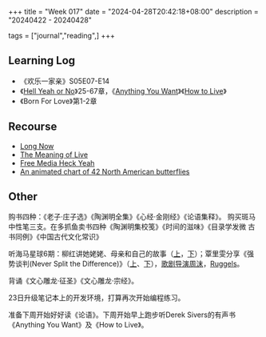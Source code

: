 +++
title = "Week 017"
date = "2024-04-28T20:42:18+08:00"
description = "20240422 - 20240428"

tags = ["journal","reading",]
+++

## Learning Log

* 《欢乐一家亲》S05E07-E14
* 《[Hell Yeah or No](https://sive.rs/n)》25-67章，《[Anything You Want](https://sive.rs/a)》《[How to Live](https://sive.rs/h)》
* 《Born For Love》第1-2章

## Recourse

* [Long Now](https://longnow.org/)
* [The Meaning of Live](https://sive.rs/ml)
* [Free Media Heck Yeah](https://fmhy.net)
* [An animated chart of 42 North American butterflies](https://tabletopwhale.com/2014/08/27/42-butterflies-of-north-america.html)

## Other

购书四种：《老子·庄子选》《陶渊明全集》《心经·金刚经》《论语集释》。
购买斑马中性笔三支。在多抓鱼卖书四种《陶渊明集校笺》《时间的滋味》《目录学发微 古书同例》《中国古代文化常识》

听海马星球6期：柳红讲她姥姥、母亲和自己的故事（[上](https://seahorseplanet.net/podcast/%e8%b7%a8%e8%b6%8a%e4%b8%96%e7%ba%aa%e7%9a%84%e5%a5%b3%e6%80%a7%e5%9b%9e%e5%bf%86-%e6%9f%b3%e7%ba%a2%ef%bc%88%e4%b8%8a%ef%bc%89/)，[下](https://seahorseplanet.net/podcast/%e8%b7%a8%e8%b6%8a%e4%b8%96%e7%ba%aa%e7%9a%84%e5%a5%b3%e6%80%a7%e5%9b%9e%e5%bf%86%ef%bc%9a%e6%9f%b3%e7%ba%a2%ef%bc%88%e4%b8%8b%ef%bc%89/)）；覃里雯分享《强势谈判(Never Split the Difference)》（[上](https://seahorseplanet.net/podcast/%e8%ae%a9%e6%88%91%e4%bb%ac%e6%9d%a5%e8%81%8a%e8%81%8a%e8%b0%88%e5%88%a4%ef%bc%88%e4%b8%8a%ef%bc%89/)、[下](https://seahorseplanet.net/podcast/%e8%ae%a9%e6%88%91%e4%bb%ac%e6%9d%a5%e8%81%8a%e8%81%8a%e8%b0%88%e5%88%a4%ef%bc%88%e4%b8%8b%ef%bc%89/)），[歌剧导演周沫](https://seahorseplanet.net/podcast/%e4%b8%ba%e4%bb%80%e4%b9%88%e5%a5%b3%e5%ad%a9%e4%bb%ac%e4%b8%8d%e8%a6%81%e8%bf%bd%e6%b1%82%e5%ae%b9%e6%98%93%e7%9a%84%e4%ba%ba%e7%94%9f/)，[Ruggels](https://seahorseplanet.net/podcast/%e8%89%b0%e9%9a%be%e7%9a%84%e6%88%98%e6%96%97%e5%92%8c%e8%87%aa%e6%88%91%e5%92%8c%e8%a7%a3%ef%bc%9a%e4%b8%80%e4%b8%aa%e5%b9%b4%e8%bd%bb%e8%a5%bf%e5%8c%97%e5%a5%b3%e6%80%a7%e7%9a%84%e6%95%85%e4%ba%8b/)。

背诵《文心雕龙·征圣》《文心雕龙·宗经》。

23日升级笔记本上的开发环境，打算再次开始编程练习。

准备下周开始好好读《论语》。下周开始早上跑步听Derek Sivers的有声书《Anything You Want》及《How to Live》。
